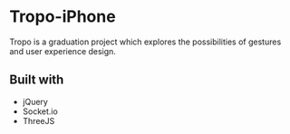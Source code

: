 Tropo-iPhone
============

Tropo is a graduation project which explores the possibilities of gestures and user experience design.

## Built with
* jQuery
* Socket.io
* ThreeJS